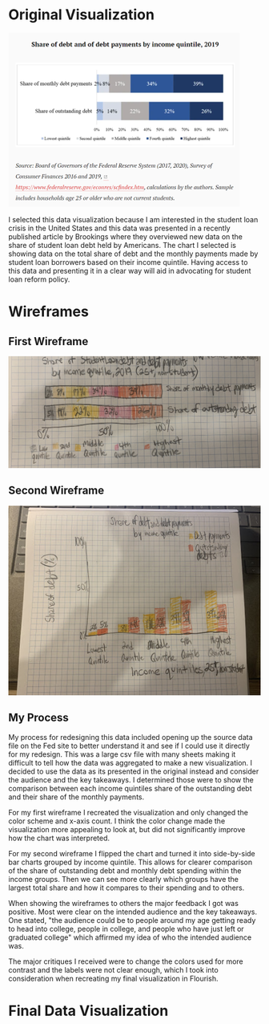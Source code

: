 # Original Visualization
![Original Visualization](Brookings.png)

I selected this data visualization because I am interested in the student loan crisis in the United States and this data was presented in a recently published article by Brookings where they overviewed new data on the share of student loan debt held by Americans. The chart I selected is showing data on the total share of debt and the monthly payments made by student loan borrowers based on their income quintile. Having access to this data and presenting it in a clear way will aid in advocating for student loan reform policy.

# Wireframes
## First Wireframe
![First Wireframe](quintile.jpeg)

## Second Wireframe
![Second Wireframe](barcompate.jpeg)

## My Process
My process for redesigning this data included opening up the source data file on the Fed site to better understand it and see if I could use it directly for my redesign. This was a large csv file with many sheets making it difficult to tell how the data was aggregated to make a new visualization. I decided to use the data as its presented in the original instead and consider the audience and the key takeaways. I determined those were to show the comparison between each income quintiles share of the outstanding debt and their share of the monthly payments.

For my first wireframe I recreated the visualization and only changed the color scheme and x-axis count. I think the color change made the visualization more appealing to look at, but did not significantly improve how the chart was interpreted.

For my second wireframe I flipped the chart and turned it into side-by-side bar charts grouped by income quintile. This allows for clearer comparison of the share of outstanding debt and monthly debt spending within the income groups. Then we can see more clearly which groups have the largest total share and how it compares to their spending and to others.

When showing the wireframes to others the major feedback I got was positive. Most were clear on the intended audience and the key takeaways. One stated, "the audience could be to people around my age getting ready to head into college, people in college, and people who have just left or graduated college" which affirmed my idea of who the intended audience was.

The major critiques I received were to change the colors used for more contrast and the labels were not clear enough, which I took into consideration when recreating my final visualization in Flourish.

# Final Data Visualization
<div class="flourish-embed flourish-chart" data-src="visualisation/4400562"><script src="https://public.flourish.studio/resources/embed.js"></script></div>
